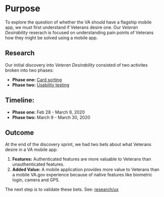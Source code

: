 # Purpose

To explore the question of whether the VA should have a flagship mobile app, we must first understand if Veterans desire one. Our *Veteran Desirability* reserach is focused on understanding pain points of Veterans how they might be solved using a mobile app. 

## Research
Our initial discovery into *Veteran Desirability* consisted of two activites broken into two phases: 
- **Phase one:** [Card sorting](card-sorting)
- **Phase two:** [Usability testing](usability-testing)

## Timeline: 

- **Phase one:** Feb 28 - March 9, 2020
- **Phase two:** March 9 - March 30, 2020

## Outcome

At the end of the discovery sprint, we had two bets about what Veterans desire in a VA mobile app:
1. **Features:** Authenticated features are more valuable to Veterans than unauthenticated features.
2. **Added Value:** A mobile application provides more value to Veterans than a mobile VA.gov experience because of native features like biometric login, camera and GPS.

The next step is to validate these bets. See: [research/ux](research/ux)





